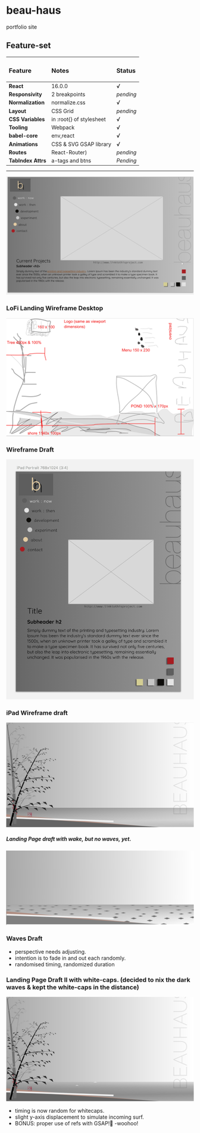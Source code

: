 # beau-haus
portfolio site

## Feature-set

|<h3>Feature</h3>|<h3>Notes</h3>|<h3>Status</h3>|
|:-----------|:-------|:-------|
|**React**|16.0.0|***√***|
|**Responsivity**|2 breakpoints|*pending*|
|**Normalization**|normalize.css|***√***|
|**Layout**|CSS Grid|*pending*|
|**CSS Variables**|in :root{} of stylesheet|***√***|
|**Tooling**|Webpack|***√***|
|**babel-core**|env,react|***√***|
|**Animations**|CSS & SVG GSAP library|***√***|
|**Routes**|React-Router)|*pending*|
|**TabIndex Attrs**|a-tags and btns|*Pending*|

-----------------
![Desktop Wireframe draft](./readmeImg/deskwiredraft.png "desktop wireframe draft") 

### LoFi Landing Wireframe Desktop

![LoFi Landing](./readmeImg/lofilanding.png "Lofi Landing page desk")

### Wireframe Draft

![iPad Wireframe draft](./readmeImg/ipadwiredraft.png "iPad wireframe draft")

### iPad Wireframe draft


![LandingPage Draft](./readmeImg/landingDraft1.png "Early landing page draft")

##### Landing Page draft with wake, but no waves, yet.

![waves Draft](./readmeImg/wavesDraft.png "Waves draft")

### Waves Draft
- perspective needs adjusting.
- intention is to fade in and out each randomly.
- randomised timing, randomized duration

### Landing Page Draft II with white-caps. (decided to nix the dark waves & kept the white-caps in the distance)

![waves DraftII](./readmeImg/draft2.jpg "Waves II draft")
- timing is now random for whitecaps.
- slight y-axis displacement to simulate incoming surf.
- BONUS: proper use of refs with GSAP!🎉 -woohoo!
